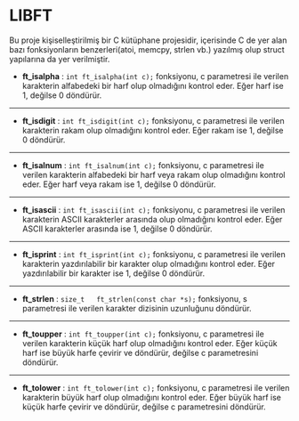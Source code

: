 # LIBFT
Bu proje kişiselleştirilmiş bir C kütüphane projesidir, içerisinde C de yer alan bazı fonksiyonların benzerleri(atoi, memcpy, strlen vb.) yazılmış olup struct yapılarına da yer verilmiştir.

- **ft_isalpha** : `int	ft_isalpha(int c);` fonksiyonu, c parametresi ile verilen karakterin alfabedeki bir harf olup olmadığını kontrol eder. Eğer harf ise 1, değilse 0 döndürür.

------------


- **ft_isdigit** : `int	ft_isdigit(int c);` fonksiyonu, c parametresi ile verilen karakterin rakam olup olmadığını kontrol eder. Eğer rakam ise 1, değilse 0 döndürür.

------------


- **ft_isalnum** : `int	ft_isalnum(int c);` fonksiyonu, c parametresi ile verilen karakterin alfabedeki bir harf veya rakam olup olmadığını kontrol eder. Eğer harf veya rakam ise 1, değilse 0 döndürür.

------------


- **ft_isascii** : `int	ft_isascii(int c);` fonksiyonu, c parametresi ile verilen karakterin ASCII karakterler arasında olup olmadığını kontrol eder. Eğer ASCII karakterler arasında ise 1, değilse 0 döndürür.

------------


- **ft_isprint** : `int	ft_isprint(int c);` fonksiyonu, c parametresi ile verilen karakterin yazdırılabilir bir karakter olup olmadığını kontrol eder. Eğer yazdırılabilir bir karakter ise 1, değilse 0 döndürür.

------------


- **ft_strlen** : `size_t	ft_strlen(const char *s);` fonksiyonu, s parametresi ile verilen karakter dizisinin uzunluğunu döndürür.

------------


- **ft_toupper** : `int	ft_toupper(int c);` fonksiyonu, c parametresi ile verilen karakterin küçük harf olup olmadığını kontrol eder. Eğer küçük harf ise büyük harfe çevirir ve döndürür, değilse c parametresini döndürür.

------------


- **ft_tolower** : `int	ft_tolower(int c);` fonksiyonu, c parametresi ile verilen karakterin büyük harf olup olmadığını kontrol eder. Eğer büyük harf ise küçük harfe çevirir ve döndürür, değilse c parametresini döndürür.
